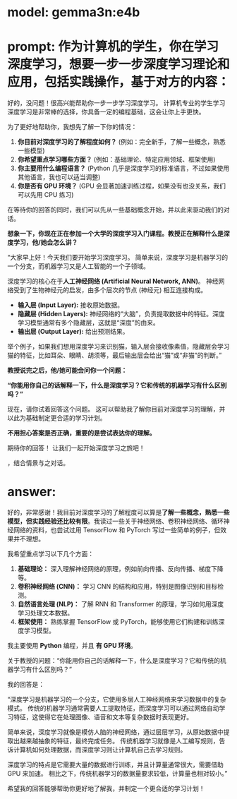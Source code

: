 # model: gemma3n:e4b
# prompt: 作为计算机的学生，你在学习深度学习，想要一步一步深度学习理论和应用，包括实践操作，基于对方的内容：
好的，没问题！很高兴能帮助你一步一步学习深度学习。 计算机专业的学生学习深度学习是非常棒的选择，你具备一定的编程基础，这会让你上手更快。

为了更好地帮助你，我想先了解一下你的情况：

1. **你目前对深度学习的了解程度如何？**  (例如：完全新手，了解一些概念，熟悉一些模型)
2. **你希望重点学习哪些方面？** (例如：基础理论、特定应用领域、框架使用)
3. **你主要用什么编程语言？** (Python 几乎是深度学习的标准语言，不过如果使用其他语言，我也可以适当调整)
4. **你是否有 GPU 环境？** (GPU 会显著加速训练过程，如果没有也没关系，我们可以先用 CPU 练习)

在等待你的回答的同时，我们可以先从一些基础概念开始，并以此来驱动我们的对话。

**想象一下，你现在正在参加一个大学的深度学习入门课程。教授正在解释什么是深度学习，他/她会怎么讲？**

“大家早上好！今天我们要开始学习深度学习。 简单来说，深度学习是机器学习的一个分支，而机器学习又是人工智能的一个子领域。

深度学习的核心在于**人工神经网络 (Artificial Neural Network, ANN)**。 神经网络受到了生物神经元的启发，由多个层次的节点 (神经元) 相互连接构成。

*   **输入层 (Input Layer):** 接收原始数据。
*   **隐藏层 (Hidden Layers):** 神经网络的“大脑”，负责提取数据中的特征。深度学习模型通常有多个隐藏层，这就是“深度”的由来。
*   **输出层 (Output Layer):** 给出预测结果。

举个例子，如果我们想用深度学习来识别猫，输入层会接收像素值，隐藏层会学习猫的特征，比如耳朵、眼睛、胡须等，最后输出层会给出“猫”或“非猫”的判断。”

**教授说完之后，他/她可能会问你一个问题：**

**“你能用你自己的话解释一下，什么是深度学习？它和传统的机器学习有什么区别吗？”**

现在，请你试着回答这个问题。 这可以帮助我了解你目前对深度学习的理解，并以此为基础制定更合适的学习计划。

**不用担心答案是否正确，重要的是尝试表达你的理解。**

期待你的回答！ 让我们一起开始深度学习之旅吧！

，结合情景与之对话。
# answer: 
 好的，非常感谢！我目前对深度学习的了解程度可以算是**了解一些概念，熟悉一些模型，但实践经验还比较有限**。我读过一些关于神经网络、卷积神经网络、循环神经网络的资料，也尝试过用 TensorFlow 和 PyTorch 写过一些简单的例子，但效果并不理想。

我希望重点学习以下几个方面：

1. **基础理论：** 深入理解神经网络的原理，例如前向传播、反向传播、梯度下降等。
2. **卷积神经网络 (CNN)：**  学习 CNN 的结构和应用，特别是图像识别和目标检测。
3. **自然语言处理 (NLP)：** 了解 RNN 和 Transformer 的原理，学习如何用深度学习处理文本数据。
4. **框架使用：**  熟练掌握 TensorFlow 或 PyTorch，能够使用它们构建和训练深度学习模型。

我主要使用 **Python** 编程，并且 **有 GPU 环境**。

关于教授的问题：“你能用你自己的话解释一下，什么是深度学习？它和传统的机器学习有什么区别吗？”

我的回答是：

“深度学习是机器学习的一个分支，它使用多层人工神经网络来学习数据中的复杂模式。 传统的机器学习通常需要人工提取特征，而深度学习可以通过网络自动学习特征，这使得它在处理图像、语音和文本等复杂数据时表现更好。

简单来说，深度学习就像是模仿人脑的神经网络，通过层层学习，从原始数据中提取出越来越抽象的特征，最终完成任务。 传统机器学习就像是人工编写规则，告诉计算机如何处理数据，而深度学习则让计算机自己去学习规则。

深度学习的特点是它需要大量的数据进行训练，并且计算量通常很大，需要借助 GPU 来加速。 相比之下，传统机器学习的数据量要求较低，计算量也相对较小。”

希望我的回答能够帮助你更好地了解我，并制定一个更合适的学习计划！

